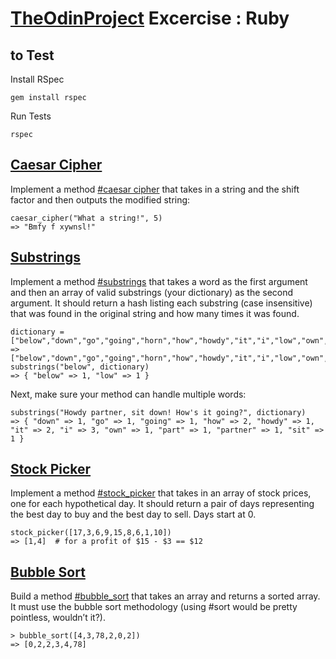 # [TheOdinProject](https://www.theodinproject.com/) Excercise : Ruby

## to Test

Install RSpec

```shell
gem install rspec
```

Run Tests

```shell
rspec
```

## [Caesar Cipher](lib/caesar_cipher.rb)

Implement a method [#caesar cipher](https://www.theodinproject.com/lessons/ruby-caesar-cipher) that takes in a string and the shift factor and then outputs the modified string:

```irb
caesar_cipher("What a string!", 5)
=> "Bmfy f xywnsl!"
```

## [Substrings](lib/substrings.rb)

Implement a method [#substrings](https://www.theodinproject.com/lessons/ruby-sub-strings) that takes a word as the first argument and then an array of valid substrings (your dictionary) as the second argument. It should return a hash listing each substring (case insensitive) that was found in the original string and how many times it was found.

```irb
dictionary = ["below","down","go","going","horn","how","howdy","it","i","low","own","part","partner","sit"]
=> ["below","down","go","going","horn","how","howdy","it","i","low","own","part","partner","sit"]
substrings("below", dictionary)
=> { "below" => 1, "low" => 1 }
```

Next, make sure your method can handle multiple words:

```irb
substrings("Howdy partner, sit down! How's it going?", dictionary)
=> { "down" => 1, "go" => 1, "going" => 1, "how" => 2, "howdy" => 1, "it" => 2, "i" => 3, "own" => 1, "part" => 1, "partner" => 1, "sit" => 1 }
```

## [Stock Picker](lib/stock_picker.rb)

Implement a method [#stock_picker](https://www.theodinproject.com/lessons/ruby-stock-picker) that takes in an array of stock prices, one for each hypothetical day. It should return a pair of days representing the best day to buy and the best day to sell. Days start at 0.

```irb
stock_picker([17,3,6,9,15,8,6,1,10])
=> [1,4]  # for a profit of $15 - $3 == $12
```

## [Bubble Sort](lib/bubble_sort.rb)

Build a method [#bubble_sort](https://www.theodinproject.com/lessons/ruby-bubble-sort) that takes an array and returns a sorted array. It must use the bubble sort methodology (using #sort would be pretty pointless, wouldn’t it?).

```irb
> bubble_sort([4,3,78,2,0,2])
=> [0,2,2,3,4,78]
```
